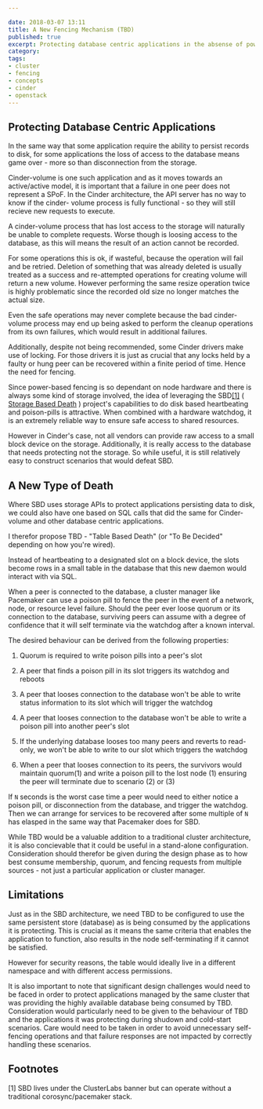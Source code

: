 ```yaml
---

date: 2018-03-07 13:11
title: A New Fencing Mechanism (TBD)
published: true
excerpt: Protecting database centric applications in the absense of power fencing
category:
tags: 
- cluster
- fencing
- concepts
- cinder
- openstack
---
```


## Protecting Database Centric Applications

In the same way that some application require the ability to persist records
to disk, for some applications the loss of access to the database means game
over - more so than disconnection from the storage.

Cinder-volume is one such application and as it moves towards an active/active
model, it is important that a failure in one peer does not represent a SPoF.
In the Cinder architecture, the API server has no way to know if the cinder-
volume process is fully functional - so they will still recieve new requests
to execute.

A cinder-volume process that has lost access to the storage will naturally be
unable to complete requests.  Worse though is loosing access to the database,
as this will means the result of an action cannot be recorded.

For some operations this is ok, if wasteful, because the operation will fail
and be retried. Deletion of something that was already deleted is usually
treated as a success and re-attempted operations for creating volume will
return a new volume. However performing the same resize operation twice is
highly problematic since the recorded old size no longer matches the actual
size.

Even the safe operations may never complete because the bad cinder-volume
process may end up being asked to perform the cleanup operations from its own
failures, which would result in additional failures.

Additionally, despite not being recommended, some Cinder drivers make use of
locking.  For those drivers it is just as crucial that any locks held by a
faulty or hung peer can be recovered within a finite period of time.  Hence
the need for fencing.

Since power-based fencing is so dependant on node hardware and there is always
some kind of storage involved, the idea of leveraging the SBD[[1]](#fnote1) (
[Storage Based Death](/blog/2015/sbd-fun-and-profit) ) project's capabilities
to do disk based heartbeating and poison-pills is attractive. When combined
with a hardware watchdog, it is an extremely reliable way to ensure safe
access to shared resources.

However in Cinder's case, not all vendors can provide raw access to a small
block device on the storage.  Additionally, it is really access to the
database that needs protecting not the storage.  So while useful, it is still
relatively easy to construct scenarios that would defeat SBD.

## A New Type of Death

Where SBD uses storage APIs to protect applications persisting data to disk,
we could also have one based on SQL calls that did the same for Cinder-volume
and other database centric applications.

I therefor propose TBD - "Table Based Death" (or "To Be Decided" depending on
how you're wired).

Instead of heartbeating to a designated slot on a block device, the slots
become rows in a small table in the database that this new daemon would
interact with via SQL.

When a peer is connected to the database, a cluster manager like Pacemaker can
use a poison pill to fence the peer in the event of a network, node, or
resource level failure.  Should the peer ever loose quorum or its connection
to the database, surviving peers can assume with a degree of confidence that
it will self terminate via the watchdog after a known interval.

The desired behaviour can be derived from the following properties:

1. Quorum is required to write poison pills into a peer's slot

2. A peer that finds a poison pill in its slot triggers its watchdog and reboots

3. A peer that looses connection to the database won't be able to write status
   information to its slot which will trigger the watchdog

4. A peer that looses connection to the database won't be able to write a 
   poison pill into another peer's slot

5. If the underlying database looses too many peers and reverts to read-only,
   we won't be able to write to our slot which triggers the watchdog

6. When a peer that looses connection to its peers, the survivors would 
   maintain quorum(1) and write a poison pill to the lost node (1) ensuring
   the peer will terminate due to scenario (2) or (3)


If `N` seconds is the worst case time a peer would need to either notice a
poison pill, or disconnection from the database, and trigger the watchdog.
Then we can arrange for services to be recovered after some multiple of `N`
has elasped in the same way that Pacemaker does for SBD.

While TBD would be a valuable addition to a traditional cluster architecture,
it is also concievable that it could be useful in a stand-alone configuration.
Consideration should therefor be given during the design phase as to how best
consume membership, quorum, and fencing requests from multiple sources - not
just a particular application or cluster manager.

## Limitations

Just as in the SBD architecture, we need TBD to be configured to use the same
persistent store (database) as is being consumed by the applications it is
protecting.  This is crucial as it means the same criteria that enables the
application to function, also results in the node self-terminating if it
cannot be satisfied.

However for security reasons, the table would ideally live in a different
namespace and with different access permissions.

It is also important to note that significant design challenges would need to
be faced in order to protect applications managed by the same cluster that was
providing the highly available database being consumed by TBD.  Consideration
would particularly need to be given to the behaviour of TBD and the
applications it was protecting during shudown and cold-start scenarios.  Care
would need to be taken in order to avoid unnecessary self-fencing operations
and that failure responses are not impacted by correctly handling these
scenarios.

## Footnotes

<a name="fnote1">[1]</a> SBD lives under the ClusterLabs banner but can
operate without a traditional corosync/pacemaker stack.
